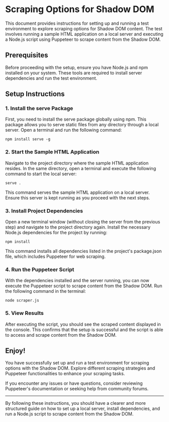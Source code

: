 # Scraping Options for Shadow DOM

This document provides instructions for setting up and running a test environment to explore scraping options for Shadow DOM content. The test involves running a sample HTML application on a local server and executing a Node.js script using Puppeteer to scrape content from the Shadow DOM.

## Prerequisites
Before proceeding with the setup, ensure you have Node.js and npm installed on your system. These tools are required to install server dependencies and run the test environment.

## Setup Instructions
### 1. Install the serve Package
First, you need to install the serve package globally using npm. This package allows you to serve static files from any directory through a local server. Open a terminal and run the following command:


```shell
npm install serve -g
```
### 2. Start the Sample HTML Application
Navigate to the project directory where the sample HTML application resides. In the same directory, open a terminal and execute the following command to start the local server:

```shell
serve .
```
This command serves the sample HTML application on a local server. Ensure this server is kept running as you proceed with the next steps.

### 3. Install Project Dependencies
Open a new terminal window (without closing the server from the previous step) and navigate to the project directory again. Install the necessary Node.js dependencies for the project by running:

```shell
npm install
```
This command installs all dependencies listed in the project's package.json file, which includes Puppeteer for web scraping.

### 4. Run the Puppeteer Script
With the dependencies installed and the server running, you can now execute the Puppeteer script to scrape content from the Shadow DOM. Run the following command in the terminal:


```shell
node scraper.js
```

### 5. View Results
After executing the script, you should see the scraped content displayed in the console. This confirms that the setup is successful and the script is able to access and scrape content from the Shadow DOM.

## Enjoy!
You have successfully set up and run a test environment for scraping options with the Shadow DOM. Explore different scraping strategies and Puppeteer functionalities to enhance your scraping tasks.

If you encounter any issues or have questions, consider reviewing Puppeteer's documentation or seeking help from community forums.

---

By following these instructions, you should have a clearer and more structured guide on how to set up a local server, install dependencies, and run a Node.js script to scrape content from the Shadow DOM.
